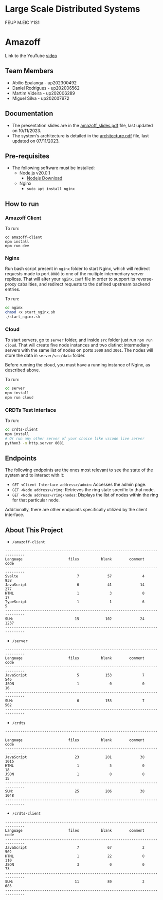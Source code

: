 # Large Scale Distributed Systems
FEUP M.EIC Y1S1

# Amazoff 

Link to the YouTube [video](https://youtu.be/yyL1a-NZa38)

## Team Members
- Abílio Epalanga - up202300492
- Daniel Rodrigues - up202006562
- Martim Videira - up202006289
- Miguel Silva - up202007972

## Documentation
- The presentation slides are in the [amazoff_slides.pdf](./docs/amazoff_slides.pdf) file, last updated on 10/11/2023.
- The system's architecture is detailed in the [architecture.pdf](./docs/architecture.pdf) file, last updated on 07/11/2023.





## Pre-requisites
- The following software must be installed:
    - Node.js v20.0.1
      - [Nodejs Download](https://nodejs.org/en/download)
    - Nginx 
      - `sudo apt install nginx`


## How to run
### Amazoff Client
To run:
```shell
cd amazoff-client
npm install
npm run dev
```
### Nginx

Run bash script present in ```nginx``` folder to start Nginx, which will redirect requests made to port ```8080``` to one of the multiple intermediary server replicas. That will alter your ```nginx.conf``` file in  order to support its reverse-proxy cabalities, and redirect requests to the defined upstream backend entries.

To run:
```sh
cd nginx
chmod +x start_nginx.sh
./start_nginx.sh
```


### Cloud
To start servers, go to `server` folder, and inside ```src``` folder just run ```npm run cloud```. That will create five node instances and two distinct intermediary servers with the same list of nodes on ports ```3000``` and ```3001```. The nodes will store the data in `server/src/data` folder.

Before running the cloud, you must have a running instance of Nginx, as described above.

To run:
```sh
cd server
npm install
npm run cloud
```

### CRDTs Test Interface
To run:
```sh
cd crdts-client
npm install
# Or run any other server of your choice like vscode live server
python3 -m http.server 8081
```

## Endpoints
The following endpoints are the ones most relevant to see the state of the system and to interact with it:
- `GET <Client Interface address>/admin`: Accesses the admin page.
- `GET <Node address>/ring`: Retrieves the ring state specific to that node.
- `GET <Node address>/ring/nodes`: Displays the list of nodes within the ring for that particular node.

Additionally, there are other endpoints specifically utilized by the client interface.

## About This Project

- `/amazoff-client`
```
-------------------------------------------------------------------------------
Language                     files          blank        comment           code
-------------------------------------------------------------------------------
Svelte                           7             57              4            938
JavaScript                       6             41             14            277
HTML                             1              3              0             17
TypeScript                       1              1              6              5
-------------------------------------------------------------------------------
SUM:                            15            102             24           1237
-------------------------------------------------------------------------------
```


- `/server`
```
-------------------------------------------------------------------------------
Language                     files          blank        comment           code
-------------------------------------------------------------------------------
JavaScript                       5            153              7            546
JSON                             1              0              0             16
-------------------------------------------------------------------------------
SUM:                             6            153              7            562
-------------------------------------------------------------------------------
```

- `/crdts`
```
-------------------------------------------------------------------------------
Language                     files          blank        comment           code
-------------------------------------------------------------------------------
JavaScript                      23            201             30           1015
HTML                             1              5              0             18
JSON                             1              0              0             15
-------------------------------------------------------------------------------
SUM:                            25            206             30           1048
-------------------------------------------------------------------------------
```

- `/crdts-client`
```
-------------------------------------------------------------------------------
Language                     files          blank        comment           code
-------------------------------------------------------------------------------
JavaScript                       7             67              2            502
HTML                             1             22              0            110
JSON                             3              0              0             73
-------------------------------------------------------------------------------
SUM:                            11             89              2            685
-------------------------------------------------------------------------------
```
